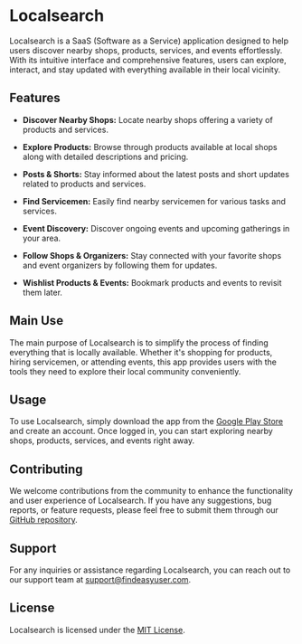 # Localsearch

Localsearch is a SaaS (Software as a Service) application designed to help users discover nearby shops, products, services, and events effortlessly. With its intuitive interface and comprehensive features, users can explore, interact, and stay updated with everything available in their local vicinity.

## Features

- **Discover Nearby Shops:** Locate nearby shops offering a variety of products and services.

- **Explore Products:** Browse through products available at local shops along with detailed descriptions and pricing.

- **Posts & Shorts:** Stay informed about the latest posts and short updates related to products and services.

- **Find Servicemen:** Easily find nearby servicemen for various tasks and services.

- **Event Discovery:** Discover ongoing events and upcoming gatherings in your area.

- **Follow Shops & Organizers:** Stay connected with your favorite shops and event organizers by following them for updates.

- **Wishlist Products & Events:** Bookmark products and events to revisit them later.

## Main Use

The main purpose of Localsearch is to simplify the process of finding everything that is locally available. Whether it's shopping for products, hiring servicemen, or attending events, this app provides users with the tools they need to explore their local community conveniently.

## Usage

To use Localsearch, simply download the app from the [Google Play Store](#) and create an account. Once logged in, you can start exploring nearby shops, products, services, and events right away.

## Contributing

We welcome contributions from the community to enhance the functionality and user experience of Localsearch. If you have any suggestions, bug reports, or feature requests, please feel free to submit them through our [GitHub repository](#).

## Support

For any inquiries or assistance regarding Localsearch, you can reach out to our support team at [support@findeasyuser.com](mailto:support@findeasyuser.com).

## License

Localsearch is licensed under the [MIT License](LICENSE).
